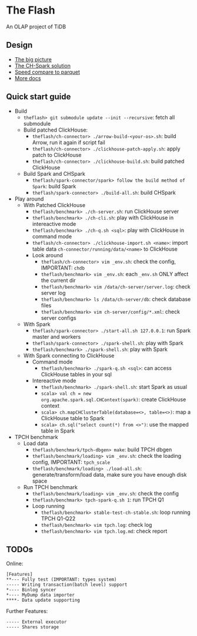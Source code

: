 # The Flash
An OLAP project of TiDB

## Design
* [The big picture](./docs/the-big-picture.md)
* [The CH-Spark solution](./docs/ch-spark-tcp.md)
* [Speed compare to parquet](./docs/benchmark-result/theflash-tpch-1-node.md)
* [More docs](./docs)


## Quick start guide
* Build
    * `theflash> git submodule update --init --recursive`: fetch all submodule
    * Build patched ClickHouse:
        * `theflash/ch-connector> ./arrow-build-<your-os>.sh`: build Arrow, run it again if script fail
        * `theflash/ch-connector> ./clickhouse-patch-apply.sh`: apply patch to ClickHouse
        * `theflash/ch-connector> ./clickhouse-build.sh`: build patched ClickHouse
    * Build Spark and CHSpark
        * `theflash/spark-connector/spark> follow the build method of Spark`: build Spark
        * `theflash/spark-connector> ./build-all.sh`: build CHSpark
* Play around
    * With Patched ClickHouse
        * `theflash/benchmark> ./ch-server.sh`: run ClickHouse server
        * `theflash/benchmark> ./ch-cli.sh`: play with ClickHouse in intereactive mode
        * `theflash/benchmark> ./ch-q.sh <sql>`: play with ClickHouse in command mode
        * `theflash/ch-connector> ./clickhouse-import.sh <name>`: import table data `ch-connector/running/data/<name>` to ClickHouse
        * Look around
            * `theflash/ch-connector> vim _env.sh`: check the config, IMPORTANT: `chdb`
            * `theflash/benchmark> vim _env.sh`: each `_env.sh` ONLY affect the current dir
            * `theflash/benchmark> vim /data/ch-server/server.log`: check server log
            * `theflash/benchmark> ls /data/ch-server/db`: check database files
            * `theflash/benchmark> vim ch-server/config/*.xml`: check server configs
    * With Spark
        * `theflash/spark-connector> ./start-all.sh 127.0.0.1`: run Spark master and workers
        * `theflash/spark-connector> ./spark-shell.sh`: play with Spark
        * `theflash/benchmark> ./spark-shell.sh`: play with Spark
    * With Spark connecting to ClickHouse
        * Command mode
            * `theflash/benchmark> ./spark-q.sh <sql>`: can access ClickHouse tables in your sql
        * Intereactive mode
            * `theflash/benchmark> ./spark-shell.sh`: start Spark as usual
            * `scala> val ch = new org.apache.spark.sql.CHContext(spark)`: create ClickHouse context
            * `scala> ch.mapCHClusterTable(database=<>, table=<>)`: map a ClickHouse table to Spark
            * `scala> ch.sql("select count(*) from <>")`: use the mapped table in Spark
* TPCH benchmark
    * Load data
        * `theflash/benchmark/tpch-dbgen> make`: build TPCH dbgen
        * `theflash/benchmark/loading> vim _env.sh`: check the loading config, IMPORTANT: `tpch_scale`
        * `theflash/benchmark/loading> ./load-all.sh`: generate/transform/load data, make sure you have enough disk space
    * Run TPCH benchmark
        * `theflash/benchmark/loading> vim _env.sh`: check the config
        * `theflash/benchmark> tpch-spark-q.sh 1`: run TPCH Q1
        * Loop running
            * `theflash/benchmark> stable-test-ch-stable.sh`: loop running TPCH Q1-Q22
            * `theflash/benchmark> vim tpch.log`: check log
            * `theflash/benchmark> vim tpch.log.md`: check report


## TODOs
Online:
```
[Features]
**--- Fully test (IMPORTANT: types system)
----- Writing transaction(batch level) support
*---- Binlog syncer
*---- MyDump data importer
****- Data update supporting
```
Further Features:
```
----- External executor
----- Shares storage
```
